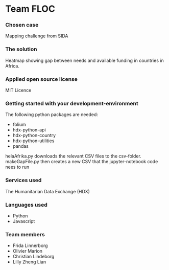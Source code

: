 # Team FLOC

### Chosen case
Mapping challenge from SIDA

### The solution
Heatmap showing gap between needs and available funding in countries in Africa.

### Applied open source license
MIT Licence

### Getting started with your development-environment
The following python packages are needed:
* folium
* hdx-python-api  
* hdx-python-country   
* hdx-python-utilities
* pandas

helaAfrika.py downloads the relevant CSV files to the csv-folder.
makeGapFile.py then creates a new CSV that the jupyter-notebook code nees to run

### Services used
The Humanitarian Data Exchange (HDX)

### Languages used
* Python
* Javascript

### Team members
* Frida Linnerborg
* Olivier Marion
* Christian Lindeborg
* Lilly Zheng Lian
